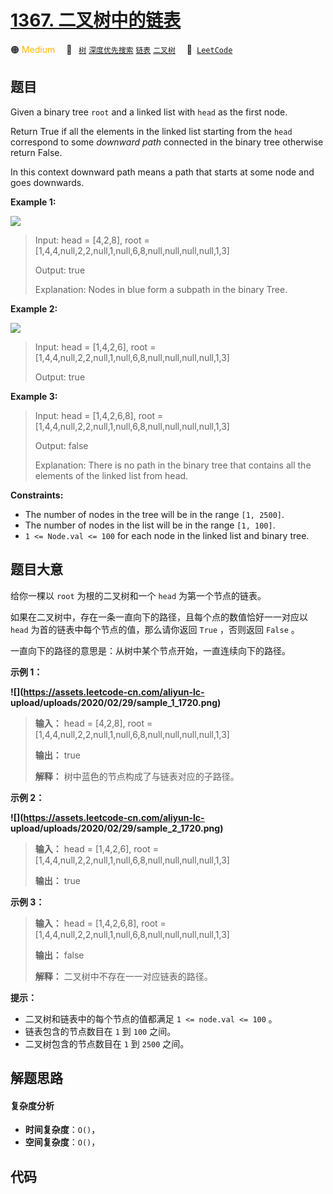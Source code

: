 # [1367. 二叉树中的链表](https://leetcode.com/problems/linked-list-in-binary-tree)

🟠 <font color=#ffb800>Medium</font>&emsp; 🔖&ensp; [`树`](/outline/tag/tree.md) [`深度优先搜索`](/outline/tag/depth-first-search.md) [`链表`](/outline/tag/linked-list.md) [`二叉树`](/outline/tag/binary-tree.md)&emsp; 🔗&ensp;[`LeetCode`](https://leetcode.com/problems/linked-list-in-binary-tree)

## 题目

Given a binary tree `root` and a linked list with `head` as the first node.

Return True if all the elements in the linked list starting from the `head`
correspond to some _downward path_ connected in the binary tree otherwise
return False.

In this context downward path means a path that starts at some node and goes
downwards.



**Example 1:**

**![](https://assets.leetcode.com/uploads/2020/02/12/sample_1_1720.png)**

> Input: head = [4,2,8], root = [1,4,4,null,2,2,null,1,null,6,8,null,null,null,null,1,3]
> 
> Output: true
> 
> Explanation: Nodes in blue form a subpath in the binary Tree.  

**Example 2:**

**![](https://assets.leetcode.com/uploads/2020/02/12/sample_2_1720.png)**

> Input: head = [1,4,2,6], root = [1,4,4,null,2,2,null,1,null,6,8,null,null,null,null,1,3]
> 
> Output: true

**Example 3:**

> Input: head = [1,4,2,6,8], root = [1,4,4,null,2,2,null,1,null,6,8,null,null,null,null,1,3]
> 
> Output: false
> 
> Explanation: There is no path in the binary tree that contains all the elements of the linked list from head.

**Constraints:**

  * The number of nodes in the tree will be in the range `[1, 2500]`.
  * The number of nodes in the list will be in the range `[1, 100]`.
  * `1 <= Node.val <= 100` for each node in the linked list and binary tree.


## 题目大意

给你一棵以 `root` 为根的二叉树和一个 `head` 为第一个节点的链表。

如果在二叉树中，存在一条一直向下的路径，且每个点的数值恰好一一对应以 `head` 为首的链表中每个节点的值，那么请你返回 `True` ，否则返回
`False` 。

一直向下的路径的意思是：从树中某个节点开始，一直连续向下的路径。



**示例 1：**

**![](https://assets.leetcode-cn.com/aliyun-lc-
upload/uploads/2020/02/29/sample_1_1720.png)**

> 
> 
> 
> 
> 
> **输入：** head = [4,2,8], root = [1,4,4,null,2,2,null,1,null,6,8,null,null,null,null,1,3]
> 
> **输出：** true
> 
> **解释：** 树中蓝色的节点构成了与链表对应的子路径。
> 
> 

**示例 2：**

**![](https://assets.leetcode-cn.com/aliyun-lc-
upload/uploads/2020/02/29/sample_2_1720.png)**

> 
> 
> 
> 
> 
> **输入：** head = [1,4,2,6], root = [1,4,4,null,2,2,null,1,null,6,8,null,null,null,null,1,3]
> 
> **输出：** true
> 
> 

**示例 3：**

> 
> 
> 
> 
> 
> **输入：** head = [1,4,2,6,8], root = [1,4,4,null,2,2,null,1,null,6,8,null,null,null,null,1,3]
> 
> **输出：** false
> 
> **解释：** 二叉树中不存在一一对应链表的路径。
> 
> 



**提示：**

  * 二叉树和链表中的每个节点的值都满足 `1 <= node.val <= 100` 。
  * 链表包含的节点数目在 `1` 到 `100` 之间。
  * 二叉树包含的节点数目在 `1` 到 `2500` 之间。


## 解题思路

#### 复杂度分析

- **时间复杂度**：`O()`，
- **空间复杂度**：`O()`，

## 代码

```javascript

```